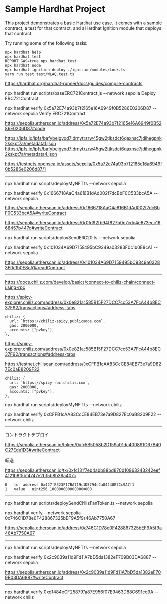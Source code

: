 # Sample Hardhat Project

This project demonstrates a basic Hardhat use case. It comes with a sample contract, a test for that contract, and a Hardhat Ignition module that deploys that contract.

Try running some of the following tasks:

```shell
npx hardhat help
npx hardhat test
REPORT_GAS=true npx hardhat test
npx hardhat node
npx hardhat ignition deploy ./ignition/modules/Lock.ts
yarn run test test/WLAQ.test.ts
```

https://hardhat.org/hardhat-runner/docs/guides/compile-contracts

npx hardhat run scripts/baseERC721Contract.js --network sepolia	Deploy ERC721Contract

npx hardhat verify 0x5a72E74a93b7f2165e16A6949f0B5286E0206D87 --network sepolia	Verify ERC721Contract

https://sepolia.etherscan.io/address/0x5a72E74a93b7f2165e16A6949f0B5286E0206D87#code

https://ipfs.io/ipfs/bafybeigyod7ldrnytkzrw45gw2tjksdct6qaxnsc7jdihegpnk2kskpt7a/metadata1.json https://ipfs.io/ipfs/bafybeigyod7ldrnytkzrw45gw2tjksdct6qaxnsc7jdihegpnk2kskpt7a/metadata4.json

https://testnets.opensea.io/assets/sepolia/0x5a72e74a93b7f2165e16a6949f0b5286e0206d87/1

---
npx hardhat run scripts/deployMyNFT.ts --network sepolia

npx hardhat verify 0x1666718AaC4a616B1dAd002f7dcBbF0C533bcA5A --network sepolia

https://sepolia.etherscan.io/address/0x1666718AaC4a616B1dAd002f7dcBbF0C533bcA5A#writeContract

https://sepolia.etherscan.io/address/0x0fd92fb94f827b0c7cdc4e673ecc1668457b447d#writeContract


npx hardhat run scripts/deploySendERC20.ts --network sepolia

npx hardhat verify 0x101034A69D7159495bC9349a03283F0c1b0E8cA1 --network sepolia

https://sepolia.etherscan.io/address/0x101034A69D7159495bC9349a03283F0c1b0E8cA1#readContract

---

https://docs.chiliz.com/develop/basics/connect-to-chiliz-chain/connect-using-rpc

https://spicy-explorer.chiliz.com/address/0x0e821ac585B15F27DCC7cc53A7FcA44b8EC37F92/transactions#address-tabs

```
chiliz: {
  url: `https://chiliz-spicy.publicnode.com`,
  gas: 2000000,
  accounts: ["pvkey"],
},
```

https://spicy-explorer.chiliz.com/address/0x0e821ac585B15F27DCC7cc53A7FcA44b8EC37F92/transactions#address-tabs

https://testnet.chiliscan.com/address/0xCFFB1cAA83CcCE84EB73e7a9D827Ec0aB8209F22

```
chiliz: {
  url: `https://spicy-rpc.chiliz.com`,
  gas: 2000000,
  accounts: ["pvkey"],
},
```

npx hardhat run scripts/deployMyNFT.ts --network chiliz

npx hardhat verify 0xCFFB1cAA83CcCE84EB73e7a9D827Ec0aB8209F22 --network chiliz

---

コントラクトデプロイ

https://sepolia.etherscan.io/token/0xfc5B5058b2D159a01dc400891C67B40C27Ede1D3#writeContract

転送

https://sepolia.etherscan.io/tx/0xfc131f7eb4abb88bd870d10963243242eef4121b8f5bf4747e2bf5b8b39a407c

```
0	to	address	0x427fE323F17BA719c3D5794c2a84240E7Cc9A7f1
1	value	uint256	1000000000000000000
```

---

npx hardhat run scripts/deploySendChilizFanToken.ts --network sepolia

npx hardhat verify --network sepolia 0x746C1D78e0F428867325bEF9A5f9a46Ab7750A67

https://sepolia.etherscan.io/address/0x746C1D78e0F428867325bEF9A5f9a46Ab7750A67

---

npx hardhat run scripts/deployMyNFT.ts --network sepolia

npx hardhat verify 0x2c9039a11d9Fd11A7bD5da1382eF709B03DA6887 --network sepolia

https://sepolia.etherscan.io/address/0x2c9039a11d9Fd11A7bD5da1382eF709B03DA6887#writeContract

---

npx hardhat verify 0xd1484eCF258797a87E956f07E9463D88C691cd9A --network chiliz